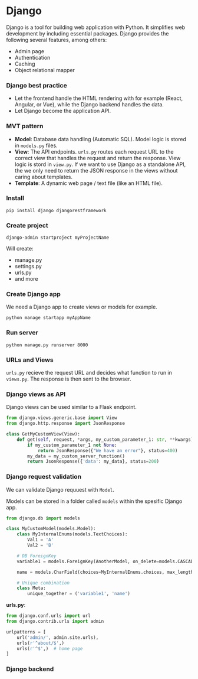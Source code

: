 
# Django
Django is a tool for building web application with Python. It simplifies web development by including essential packages. Django provides the following several features, among others:
* Admin page
* Authentication
* Caching
* Object relational mapper

### Django best practice
* Let the frontend handle the HTML rendering with for example (React, Angular, or Vue), while the Django backend handles the data.
* Let Django become the application API.

### MVT pattern
* **Model**: Database data handling (Automatic SQL). Model logic is stored in `models.py` files.
* **View**: The API endpoints. `urls.py` routes each request URL to the correct view that handles the request and return the response. View logic is stord in `view.py`. If we want to use Django as a standalone API, the we only need to return the JSON response in the views without caring about templates.
* **Template**: A dynamic web page / text file (like an HTML file).


### Install
```shell
pip install django djangorestframework
```

### Create project
```shell
django-admin startproject myProjectName
```

Will create:
* manage.py
* settings.py
* urls.py
* and more

### Create Django app
We need a Django app to create views or models for example.
```
python manage startapp myAppName
```

### Run server
```shell
python manage.py runserver 8000
```

### URLs and Views
`urls.py` recieve the request URL and decides what function to run in `views.py`. The response is then sent to the browser.

### Django views as API
Django views can be used similar to a Flask endpoint.
```python
from django.views.generic.base import View
from django.http.response import JsonResponse

class GetMyCustomView(View):
    def get(self, request, *args, my_custom_parameter_1: str, **kwargs):
        if my_custom_parameter_1 not None:
            return JsonResponse({"We have an error"}, status=400)
        my_data = my_custom_server_function()
        return JsonResponse({'data': my_data}, status=200)
```

### Django request validation
We can validate Django requuest with `Model`.

Models can be stored in a folder called `models` within the spesific Django app.

```python
from django.db import models

class MyCustomModel(models.Model):
    class MyInternalEnums(models.TextChoices):
        Val1 = 'A'
        Val2 = 'B'

    # DB ForeignKey
    variable1 = models.ForeignKey(AnotherModel, on_delete=models.CASCADE, related_name='OtherVariable')

    name = models.CharField(choices=MyInternalEnums.choices, max_length=50, default=MyInternalEnums.Val1.value)

    # Unique combination
    class Meta:
        unique_together = ('variable1', 'name')
```


**urls.py**:
```python
from django.conf.urls import url
from django.contrib.urls import admin

urlpatterns = [
    url('admin/', admin.site.urls),
    urls(r'^about/$',)
    urls(r'^$',)  # home page
]
```


### Django backend


